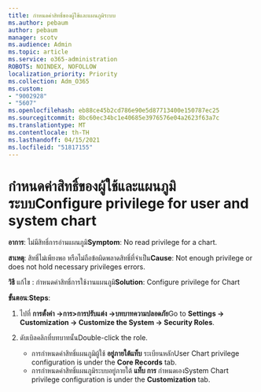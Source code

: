 ```yaml
---
title: กําหนดค่าสิทธิ์ของผู้ใช้และแผนภูมิระบบ
ms.author: pebaum
author: pebaum
manager: scotv
ms.audience: Admin
ms.topic: article
ms.service: o365-administration
ROBOTS: NOINDEX, NOFOLLOW
localization_priority: Priority
ms.collection: Adm_O365
ms.custom:
- "9002928"
- "5607"
ms.openlocfilehash: eb88ce45b2cd786e90e5d87713400e150787ec25
ms.sourcegitcommit: 8bc60ec34bc1e40685e3976576e04a2623f63a7c
ms.translationtype: MT
ms.contentlocale: th-TH
ms.lasthandoff: 04/15/2021
ms.locfileid: "51817155"
---
```

# <a name="configure-privilege-for-user-and-system-chart"></a><span data-ttu-id="6e7d4-102">กําหนดค่าสิทธิ์ของผู้ใช้และแผนภูมิระบบ</span><span class="sxs-lookup"><span data-stu-id="6e7d4-102">Configure privilege for user and system chart</span></span>

<span data-ttu-id="6e7d4-103">**อาการ**: ไม่มีสิทธิ์การอ่านแผนภูมิ</span><span class="sxs-lookup"><span data-stu-id="6e7d4-103">**Symptom**: No read privilege for a chart.</span></span>

<span data-ttu-id="6e7d4-104">**สาเหตุ**: สิทธิ์ไม่เพียงพอ หรือไม่ถือข้อผิดพลาดสิทธิ์ที่จําเป็น</span><span class="sxs-lookup"><span data-stu-id="6e7d4-104">**Cause**: Not enough privilege or does not hold necessary privileges errors.</span></span>

<span data-ttu-id="6e7d4-105">**วิธี** แก้ไข : กําหนดค่าสิทธิ์การใช้งานแผนภูมิ</span><span class="sxs-lookup"><span data-stu-id="6e7d4-105">**Solution**: Configure privilege for Chart</span></span>

<span data-ttu-id="6e7d4-106">**ขั้นตอน**:</span><span class="sxs-lookup"><span data-stu-id="6e7d4-106">**Steps**:</span></span>

1. <span data-ttu-id="6e7d4-107">ไปที่ **การตั้งค่า ->การ>การปรับแต่ง ->บทบาทความปลอดภัย**</span><span class="sxs-lookup"><span data-stu-id="6e7d4-107">Go to **Settings -> Customization -> Customize the System -> Security Roles**.</span></span>

2. <span data-ttu-id="6e7d4-108">ดับเบิลคลิกที่บทบาทนั้น</span><span class="sxs-lookup"><span data-stu-id="6e7d4-108">Double-click the role.</span></span>

    - <span data-ttu-id="6e7d4-109">การกําหนดค่าสิทธิ์แผนภูมิผู้ใช้ **อยู่ภายใต้แท็บ** ระเบียนหลัก</span><span class="sxs-lookup"><span data-stu-id="6e7d4-109">User Chart privilege configuration is under the **Core Records** tab.</span></span>
    - <span data-ttu-id="6e7d4-110">การกําหนดค่าสิทธิ์แผนภูมิระบบอยู่ภายใต้ **แท็บ การ** กําหนดเอง</span><span class="sxs-lookup"><span data-stu-id="6e7d4-110">System Chart privilege configuration is under the **Customization** tab.</span></span>
